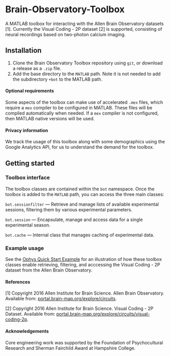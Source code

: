 # Brain-Observatory-Toolbox
A MATLAB toolbox for interacting with the Allen Brain Observatory datasets \[1\]. Currently the Visual Coding - 2P dataset \[2\] is supported, consisting of neural recordings based on two-photon calcium imaging.

## Installation

1. Clone the Brain Observatory Toolbox repository using `git`, or download a release as a `.zip` file.
2. Add the base directory to the `MATLAB` path. Note it is not needed to add the subdirectory `+bot` to the MATLAB path.

#### Optional requirements

Some aspects of the toolbox can make use of accelerated `.mex` files, which require a `mex` compiler to be configured in MATLAB. These files will be compiled automatically when needed. If a `mex` compiler is not configured, then MATLAB native versions will be used.

#### Privacy information

We track the usage of this toolbox along with some demographics using the Google Analytics API, for us to understand the demand for the toolbox.

## Getting started

### Toolbox interface

The toolbox classes are contained within the `bot` namespace. Once the toolbox is added to the `MATLAB` path, you can access the three main classes:

`bot.sessionfilter` — Retrieve and manage lists of available experimental sessions, filtering them by various experimental parameters.

`bot.session` — Encapsulate, manage and access data for a single experimental season.

`bot.cache` — Internal class that manages caching of experimental data.

### Example usage
See the [Ophys Quick Start Example](https://www.mathworks.com/matlabcentral/fileexchange/66276-emeyers-brain-observatory-toolbox) for an illustration of how these toolbox classes enable retrieving, filtering, and acccessing the Visual Coding - 2P dataset from the Allen Brain Observatory.

#### References

[1] Copyright 2016 Allen Institute for Brain Science. Allen Brain Observatory. Available from: [portal.brain-map.org/explore/circuits](http://portal.brain-map.org/explore/circuits).

[2] Copyright 2016 Allen Institute for Brain Science. Visual Coding - 2P Dataset. Available from: [portal.brain-map.org/explore/circuits/visual-coding-2p](http://portal.brain-map.org/explore/circuits/visual-coding-2p).

#### Acknowledgements

Core engineering work was supported by the Foundation of Psychocultural Research and Sherman Fairchild Award at Hampshire College. 
